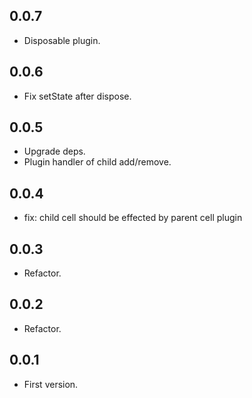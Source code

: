 ## 0.0.7

- Disposable plugin.

## 0.0.6

- Fix setState after dispose.

## 0.0.5

- Upgrade deps.
- Plugin handler of child add/remove.

## 0.0.4

- fix: child cell should be effected by parent cell plugin

## 0.0.3

- Refactor.

## 0.0.2

- Refactor.

## 0.0.1

- First version.
